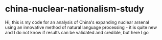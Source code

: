 # china-nuclear-nationalism-study
Hi, this is my code for an analysis of China's expanding nuclear arsenal using an innovative method of natural language processing - it is quite new and I do not know if results can be validated and credible, but here I go